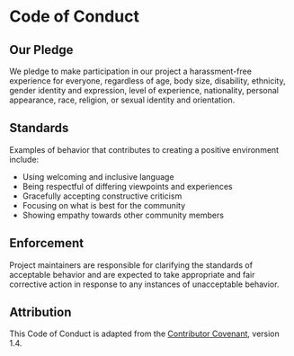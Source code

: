 # Code of Conduct

## Our Pledge

We pledge to make participation in our project a harassment-free experience for everyone, regardless of age, body size, disability, ethnicity, gender identity and expression, level of experience, nationality, personal appearance, race, religion, or sexual identity and orientation.

## Standards

Examples of behavior that contributes to creating a positive environment include:

* Using welcoming and inclusive language
* Being respectful of differing viewpoints and experiences
* Gracefully accepting constructive criticism
* Focusing on what is best for the community
* Showing empathy towards other community members

## Enforcement

Project maintainers are responsible for clarifying the standards of acceptable behavior and are expected to take appropriate and fair corrective action in response to any instances of unacceptable behavior.

## Attribution

This Code of Conduct is adapted from the [Contributor Covenant](https://www.contributor-covenant.org), version 1.4.